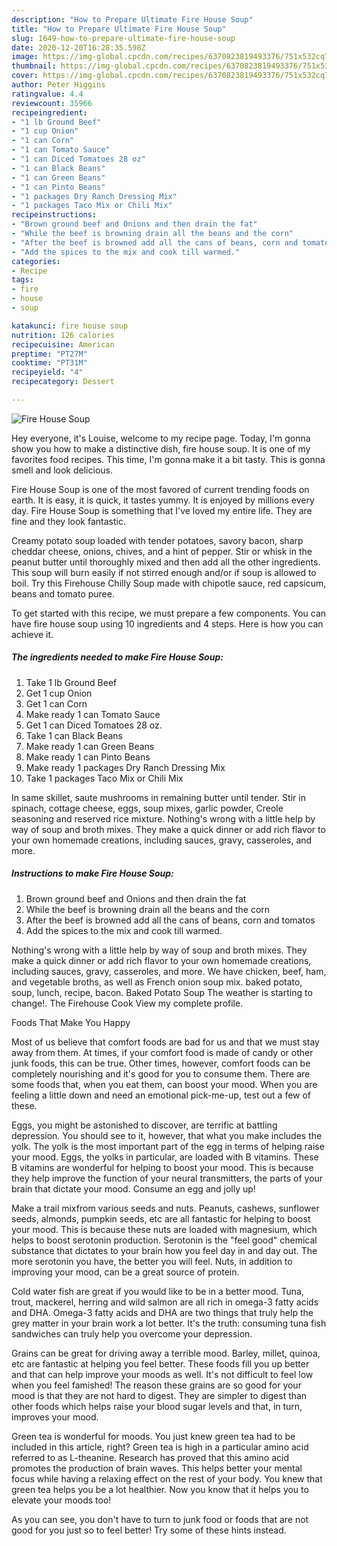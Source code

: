 ```yaml
---
description: "How to Prepare Ultimate Fire House Soup"
title: "How to Prepare Ultimate Fire House Soup"
slug: 1649-how-to-prepare-ultimate-fire-house-soup
date: 2020-12-20T16:28:35.598Z
image: https://img-global.cpcdn.com/recipes/6370823819493376/751x532cq70/fire-house-soup-recipe-main-photo.jpg
thumbnail: https://img-global.cpcdn.com/recipes/6370823819493376/751x532cq70/fire-house-soup-recipe-main-photo.jpg
cover: https://img-global.cpcdn.com/recipes/6370823819493376/751x532cq70/fire-house-soup-recipe-main-photo.jpg
author: Peter Higgins
ratingvalue: 4.4
reviewcount: 35966
recipeingredient:
- "1 lb Ground Beef"
- "1 cup Onion"
- "1 can Corn"
- "1 can Tomato Sauce"
- "1 can Diced Tomatoes 28 oz"
- "1 can Black Beans"
- "1 can Green Beans"
- "1 can Pinto Beans"
- "1 packages Dry Ranch Dressing Mix"
- "1 packages Taco Mix or Chili Mix"
recipeinstructions:
- "Brown ground beef and Onions and then drain the fat"
- "While the beef is browning drain all the beans and the corn"
- "After the beef is browned add all the cans of beans, corn and tomatos"
- "Add the spices to the mix and cook till warmed."
categories:
- Recipe
tags:
- fire
- house
- soup

katakunci: fire house soup 
nutrition: 126 calories
recipecuisine: American
preptime: "PT27M"
cooktime: "PT31M"
recipeyield: "4"
recipecategory: Dessert

---
```



![Fire House Soup](https://img-global.cpcdn.com/recipes/6370823819493376/751x532cq70/fire-house-soup-recipe-main-photo.jpg)

Hey everyone, it's Louise, welcome to my recipe page. Today, I'm gonna show you how to make a distinctive dish, fire house soup. It is one of my favorites food recipes. This time, I'm gonna make it a bit tasty. This is gonna smell and look delicious.

Fire House Soup is one of the most favored of current trending foods on earth. It is easy, it is quick, it tastes yummy. It is enjoyed by millions every day. Fire House Soup is something that I've loved my entire life. They are fine and they look fantastic.

Creamy potato soup loaded with tender potatoes, savory bacon, sharp cheddar cheese, onions, chives, and a hint of pepper. Stir or whisk in the peanut butter until thoroughly mixed and then add all the other ingredients. This soup will burn easily if not stirred enough and/or if soup is allowed to boil. Try this Firehouse Chilly Soup made with chipotle sauce, red capsicum, beans and tomato puree.


To get started with this recipe, we must prepare a few components. You can have fire house soup using 10 ingredients and 4 steps. Here is how you can achieve it.

<!--inarticleads1-->

##### The ingredients needed to make Fire House Soup:

1. Take 1 lb Ground Beef
1. Get 1 cup Onion
1. Get 1 can Corn
1. Make ready 1 can Tomato Sauce
1. Get 1 can Diced Tomatoes 28 oz.
1. Take 1 can Black Beans
1. Make ready 1 can Green Beans
1. Make ready 1 can Pinto Beans
1. Make ready 1 packages Dry Ranch Dressing Mix
1. Take 1 packages Taco Mix or Chili Mix


In same skillet, saute mushrooms in remaining butter until tender. Stir in spinach, cottage cheese, eggs, soup mixes, garlic powder, Creole seasoning and reserved rice mixture. Nothing&#39;s wrong with a little help by way of soup and broth mixes. They make a quick dinner or add rich flavor to your own homemade creations, including sauces, gravy, casseroles, and more. 

<!--inarticleads2-->

##### Instructions to make Fire House Soup:

1. Brown ground beef and Onions and then drain the fat
1. While the beef is browning drain all the beans and the corn
1. After the beef is browned add all the cans of beans, corn and tomatos
1. Add the spices to the mix and cook till warmed.


Nothing&#39;s wrong with a little help by way of soup and broth mixes. They make a quick dinner or add rich flavor to your own homemade creations, including sauces, gravy, casseroles, and more. We have chicken, beef, ham, and vegetable broths, as well as French onion soup mix. baked potato, soup, lunch, recipe, bacon. Baked Potato Soup The weather is starting to change!. The Firehouse Cook View my complete profile. 

Foods That Make You Happy


Most of us believe that comfort foods are bad for us and that we must stay away from them. At times, if your comfort food is made of candy or other junk foods, this can be true. Other times, however, comfort foods can be completely nourishing and it's good for you to consume them. There are some foods that, when you eat them, can boost your mood. When you are feeling a little down and need an emotional pick-me-up, test out a few of these.

Eggs, you might be astonished to discover, are terrific at battling depression. You should see to it, however, that what you make includes the yolk. The yolk is the most important part of the egg in terms of helping raise your mood. Eggs, the yolks in particular, are loaded with B vitamins. These B vitamins are wonderful for helping to boost your mood. This is because they help improve the function of your neural transmitters, the parts of your brain that dictate your mood. Consume an egg and jolly up!

Make a trail mixfrom various seeds and nuts. Peanuts, cashews, sunflower seeds, almonds, pumpkin seeds, etc are all fantastic for helping to boost your mood. This is because these nuts are loaded with magnesium, which helps to boost serotonin production. Serotonin is the "feel good" chemical substance that dictates to your brain how you feel day in and day out. The more serotonin you have, the better you will feel. Nuts, in addition to improving your mood, can be a great source of protein.

Cold water fish are great if you would like to be in a better mood. Tuna, trout, mackerel, herring and wild salmon are all rich in omega-3 fatty acids and DHA. Omega-3 fatty acids and DHA are two things that truly help the grey matter in your brain work a lot better. It's the truth: consuming tuna fish sandwiches can truly help you overcome your depression. 

Grains can be great for driving away a terrible mood. Barley, millet, quinoa, etc are fantastic at helping you feel better. These foods fill you up better and that can help improve your moods as well. It's not difficult to feel low when you feel famished! The reason these grains are so good for your mood is that they are not hard to digest. They are simpler to digest than other foods which helps raise your blood sugar levels and that, in turn, improves your mood.

Green tea is wonderful for moods. You just knew green tea had to be included in this article, right? Green tea is high in a particular amino acid referred to as L-theanine. Research has proved that this amino acid promotes the production of brain waves. This helps better your mental focus while having a relaxing effect on the rest of your body. You knew that green tea helps you be a lot healthier. Now you know that it helps you to elevate your moods too!

As you can see, you don't have to turn to junk food or foods that are not good for you just so to feel better! Try  some  of  these  hints  instead.

